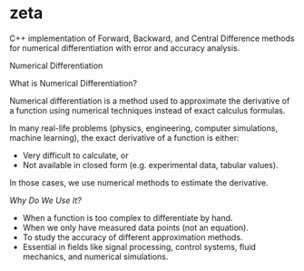 # zeta
C++ implementation of Forward, Backward, and Central Difference methods for numerical differentiation with error and accuracy analysis.

Numerical Differentiation

What is Numerical Differentiation?

Numerical differentiation is a method used to approximate the derivative of a function using numerical techniques instead of exact calculus formulas.

In many real-life problems (physics, engineering, computer simulations, machine learning), the exact derivative of a function is either:
* Very difficult to calculate, or
* Not available in closed form (e.g. experimental data, tabular values).

In those cases, we use numerical methods to estimate the derivative.

*Why Do We Use It?*

* When a function is too complex to differentiate by hand.
* When we only have measured data points (not an equation).
* To study the accuracy of different approximation methods.
* Essential in fields like signal processing, control systems, fluid mechanics, and numerical simulations.
